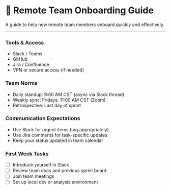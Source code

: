 # 🧭 Remote Team Onboarding Guide

A guide to help new remote team members onboard quickly and effectively.

---

### Tools & Access
- Slack / Teams
- GitHub
- Jira / Confluence
- VPN or secure access (if needed)

### Team Norms
- Daily standup: 9:00 AM CST (async via Slack thread)
- Weekly sync: Fridays, 11:00 AM CST (Zoom)
- Retrospective: Last day of sprint

### Communication Expectations
- Use Slack for urgent items (tag appropriately)
- Use Jira comments for task-specific updates
- Keep your status updated in team calendar

### First Week Tasks
- [ ] Introduce yourself in Slack
- [ ] Review team docs and previous sprint board
- [ ] Join team meetings
- [ ] Set up local dev or analysis environment
